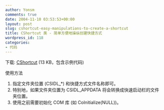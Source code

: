 ```yaml
---
author: Yonsm
comments: true
date: 2004-11-10 03:53:53+00:00
layout: post
slug: cshortcut-easy-manipulations-to-create-a-shortcut
title: CShortcut 类 - 简单方便地操纵创建快捷方式
wordpress_id: 118
categories:
- 代码
---
```


下载: [CShortcut](/asserts/1100001180.rar) (13 KB，包含示例代码)

  


使用方法  
1. 指定文件夹位置 (CSIDL_*) 和快捷方式文件名称即可。  
2. 特别地，如果文件夹位置为 CSIDL_APPDATA 将会转换成快速启动栏的文件夹位置。  
3. 使用之前需要初始化 COM 库 (如 CoInitialize(NULL))。

  

